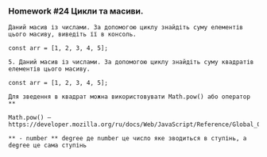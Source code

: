### Homework #24 Цикли та масиви.
    Даний масив із числами. За допомогою циклу знайдіть суму елементів цього масиву, виведіть її в консоль.

    const arr = [1, 2, 3, 4, 5];

    5. Даний масив із числами. За допомогою циклу знайдіть суму квадратів елементів цього масиву.

    const arr = [1, 2, 3, 4, 5];

    Для зведення в квадрат можна використовувати Math.pow() або оператор **

    Math.pow() — https://developer.mozilla.org/ru/docs/Web/JavaScript/Reference/Global_Objects/Math/pow

    ** - number ** degree де number це число яке зводиться в ступінь, а degree це сама ступінь